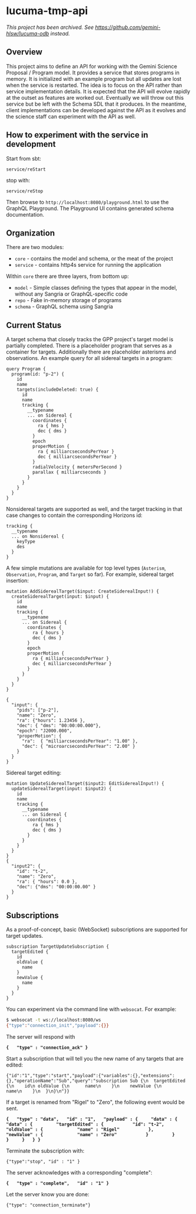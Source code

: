 # lucuma-tmp-api

_This project has been archived.  See https://github.com/gemini-hlsw/lucuma-odb instead._

## Overview

This project aims to define an API for working with the Gemini Science Proposal
/ Program model.  It provides a service that stores programs in memory. It is 
initialized with an example program but all updates are lost when the service is
restarted.  The idea is to focus on the API rather than service implementation
details.  It is expected that the API will evolve rapidly at the outset as
features are worked out. Eventually we will throw out this service but be left
with the Schema SDL that it produces.  In the meantime, client implementations
can be developed against the API as it evolves and the science staff can
experiment with the API as well.

## How to experiment with the service in development

Start from sbt:

```
service/reStart
```

stop with:

```
service/reStop
```

Then browse to `http://localhost:8080/playground.html` to use the GraphQL Playground.  The
Playground UI contains generated schema documentation.

## Organization

There are two modules:

* `core` - contains the model and schema, or the meat of the project 
* `service` - contains http4s service for running the application

Within `core` there are three layers, from bottom up:

* `model` - Simple classes defining the types that appear in the model, without
any Sangria or GraphQL-specific code
* `repo` - Fake in-memory storage of programs
* `schema` - GraphQL schema using Sangria

## Current Status

A target schema that closely tracks the GPP project's target model is partially
completed.  There is a placeholder program that serves as a container for
targets.  Additionally there are placeholder asterisms and observations. An
example query for all sidereal targets in a program:

```
query Program {
  program(id: "p-2") {
    id
    name
    targets(includeDeleted: true) {
      id
      name
      tracking {
        __typename 
        ... on Sidereal {
          coordinates {
            ra { hms }
            dec { dms }
          }
          epoch
          properMotion {
            ra { milliarcsecondsPerYear }
            dec { milliarcsecondsPerYear }
          }
          radialVelocity { metersPerSecond }
          parallax { milliarcseconds }
        }
      }
    }
  }
}
```

Nonsidereal targets are supported as well, and the target tracking in that case
changes to contain the corresponding Horizons id:

```
tracking {
  __typename
  ... on Nonsidereal {
    keyType
    des
  }
}
```

A few simple mutations are available for top level types (`Asterism`,
`Observation`, `Program`, and `Target` so far).  For
example, sidereal target insertion:

```
mutation AddSiderealTarget($input: CreateSiderealInput!) {
  createSiderealTarget(input: $input) {
    id
    name
    tracking {
      __typename
      ... on Sidereal {
        coordinates {
          ra { hours }
          dec { dms }
        }
        epoch
        properMotion {
          ra { milliarcsecondsPerYear }
          dec { milliarcsecondsPerYear }
        }
      }
    }
  }
}

{
  "input": {
    "pids": ["p-2"],
    "name": "Zero",
    "ra": {"hours": 1.23456 },
    "dec": { "dms": "00:00:00.000"},
    "epoch": "J2000.000",
    "properMotion": {
      "ra":  { "milliarcsecondsPerYear": "1.00" },
      "dec": { "microarcsecondsPerYear": "2.00" }
    }
  }
}
```

Sidereal target editing:

```
mutation UpdateSiderealTarget($input2: EditSiderealInput!) {
  updateSiderealTarget(input: $input2) {
    id
    name
    tracking {
      __typename
      ... on Sidereal {
        coordinates {
          ra { hms }
          dec { dms }
        }
      }
    }
  }
}
{
  "input2": {
    "id": "t-2",
    "name": "Zero",
    "ra": { "hours": 0.0 },
    "dec": {"dms": "00:00:00.00" }
  }
}
```

## Subscriptions

As a proof-of-concept, basic (WebSocket) subscriptions are supported for target updates.


```
subscription TargetUpdateSubscription {
  targetEdited {
    id
    oldValue {
      name
    }
    newValue {
      name
    }
  }
}
```

You can experiment via the command line with `websocat`.  For example:

```bash
$ websocat -t ws://localhost:8080/ws
{"type":"connection_init","payload":{}}
```

The server will respond with

__`{   "type" : "connection_ack" }`__


Start a subscription that will tell you the new name of any targets that are edited:

```
{"id":"1","type":"start","payload":{"variables":{},"extensions":{},"operationName":"Sub","query":"subscription Sub {\n  targetEdited {\n    id\n oldValue {\n      name\n    }\n    newValue {\n      name\n    }\n  }\n}\n"}}
```

If a target is renamed from "Rigel" to "Zero", the following event would be sent.

__`{   "type" : "data",   "id" : "1",   "payload" : {     "data" : {       "data" : {         "targetEdited" : {           "id": "t-2",          "oldValue" : {             "name" : "Rigel"           },           "newValue" : {             "name" : "Zero"           }         }       }     }   } }`__


Terminate the subscription with:

```
{"type":"stop", "id" : "1" }
```


The server acknowledges with a corresponding "complete":

__`{   "type" : "complete",   "id" : "1" }`__


Let the server know you are done:

```
{"type": "connection_terminate"}
```

